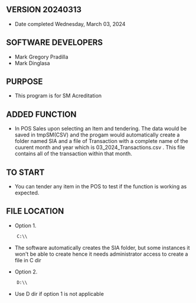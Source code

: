 ## VERSION 20240313
* Date completed Wednesday, March 03, 2024 

## SOFTWARE DEVELOPERS
*   Mark Gregory Pradilla
*   Mark Dinglasa

## PURPOSE
* This program is for SM Acreditation

## ADDED FUNCTION
* In POS Sales upon selecting an Item and tendering. The data would be saved in tmpSM(CSV) and the progam would automatically create a folder named SIA and a file of Transaction with a complete name of the cuurent month and year which is 03_2024_Transactions.csv . This file contains all of the transaction within that month.

## TO START
* You can tender any item in the POS to test if the function is working as expected.

## FILE LOCATION
-   Option 1. 
```bash
    C:\\
```
-   The software automatically creates the SIA folder, but some instances it won't be able to create hence it needs administrator access to create a file in C dir

-   Option 2.
```bash
    D:\\
```
-  Use D dir if option 1 is not applicable
